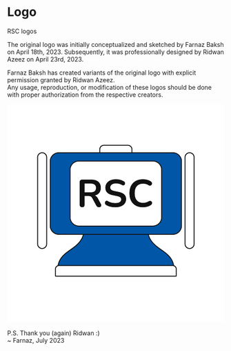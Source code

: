 # Logo
RSC logos

The original logo was initially conceptualized and sketched by Farnaz Baksh on April 18th, 2023. 
Subsequently, it was professionally designed by Ridwan Azeez on April 23rd, 2023.  

Farnaz Baksh has created variants of the original logo with explicit permission granted by Ridwan Azeez.  
Any usage, reproduction, or modification of these logos should be done with proper authorization from the respective creators.

![RSC_OfficialLogo](./Official-logo.png)  

P.S. Thank you (again) Ridwan :)   
~ Farnaz, July 2023
